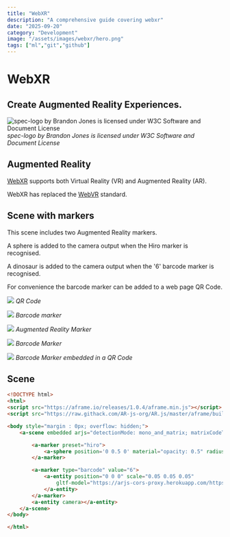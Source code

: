 ```yaml
---
title: "WebXR"
description: "A comprehensive guide covering webxr"
date: "2025-09-20"
category: "Development"
image: "/assets/images/webxr/hero.png"
tags: ["ml","git","github"]
---
```


# WebXR

## Create Augmented Reality Experiences.

![spec-logo by Brandon Jones is licensed under W3C Software and Document License](/assets/images/webxr/34385910-400x400.png)
*spec-logo by Brandon Jones is licensed under W3C Software and Document License*


## Augmented Reality

[WebXR](https://github.com/immersive-web) supports both Virtual Reality (VR) and Augmented Reality (AR).

WebXR has replaced the [WebVR](WebVR.html) standard.


## Scene with markers

This scene includes two Augmented Reality markers.

A sphere is added to the camera output when the Hiro marker is recognised.

A dinosaur is added to the camera output when the '6' barcode marker is recognised.

For convenience the barcode marker can be added to a web page QR Code.

![](/assets/images/webxr/278535875-3143515849195152-3177239650686303329-n-750x1334.jpg)
*QR Code*

![](/assets/images/webxr/278604232-1195762084291932-2000984922213087796-n-750x1334.jpg)
*Barcode marker*

![](/assets/images/webxr/hiro-marker-arjs-472x475.png)
*Augmented Reality Marker*

![](/assets/images/webxr/marker6-226x226.png)
*Barcode Marker*

![](/assets/images/webxr/qr-code-3-1148x1148.png)
*Barcode Marker embedded in a QR Code*


## Scene

```html
<!DOCTYPE html>
<html>
<script src="https://aframe.io/releases/1.0.4/aframe.min.js"></script>
<script src="https://raw.githack.com/AR-js-org/AR.js/master/aframe/build/aframe-ar.js"></script>

<body style="margin : 0px; overflow: hidden;">
    <a-scene embedded arjs="detectionMode: mono_and_matrix; matrixCodeType: 3x3;">

        <a-marker preset="hiro">
            <a-sphere position='0 0.5 0' material="opacity: 0.5" radius="1"></a-sphere>
        </a-marker>

        <a-marker type="barcode" value="6">
            <a-entity position="0 0 0" scale="0.05 0.05 0.05"
                gltf-model="https://arjs-cors-proxy.herokuapp.com/https://raw.githack.com/AR-js-org/AR.js/master/aframe/examples/image-tracking/nft/trex/scene.gltf">
            </a-entity>
        </a-marker>
        <a-entity camera></a-entity>
    </a-scene>
</body>

</html>
```

